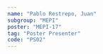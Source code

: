 ```yaml
---
name: "Pablo Restrepo, Juan"
subgroup: "MEPI"
poster: "MEPI-17"
tag: "Poster Presenter"
code: "PS02"
---
```

